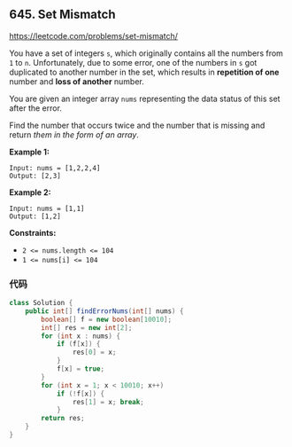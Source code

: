 ## 645. Set Mismatch

https://leetcode.com/problems/set-mismatch/

You have a set of integers `s`, which originally contains all the numbers from `1` to `n`. Unfortunately, due to some error, one of the numbers in `s` got duplicated to another number in the set, which results in **repetition of one** number and **loss of another** number.

You are given an integer array `nums` representing the data status of this set after the error.

Find the number that occurs twice and the number that is missing and return *them in the form of an array*.

 

**Example 1:**

```
Input: nums = [1,2,2,4]
Output: [2,3]
```

**Example 2:**

```
Input: nums = [1,1]
Output: [1,2]
```

 

**Constraints:**

- `2 <= nums.length <= 104`
- `1 <= nums[i] <= 104`

### 代码

```java
class Solution {
    public int[] findErrorNums(int[] nums) {
        boolean[] f = new boolean[10010];
        int[] res = new int[2];
        for (int x : nums) {
            if (f[x]) {
                res[0] = x;
            }
            f[x] = true;
        }
        for (int x = 1; x < 10010; x++)
            if (!f[x]) {
                res[1] = x; break;
            }
        return res;
    }
}
```

